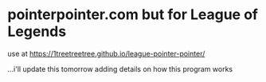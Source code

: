 # pointerpointer.com but for League of Legends


use at https://1treetreetree.github.io/league-pointer-pointer/

...i'll update this tomorrow adding details on how this program works
